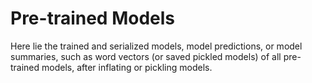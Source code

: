 # Pre-trained Models

Here lie the trained and serialized models, model predictions, or model summaries, such as word vectors (or saved pickled models) of all pre-trained models, after inflating or pickling models.